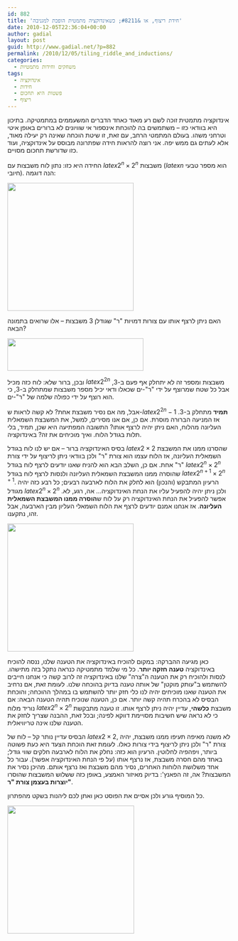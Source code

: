```yaml
---
id: 882
title: 'חידת ריצוף, או &#8211; כשאינדוקציה מתמטית הופכת למגניבה'
date: 2010-12-05T22:36:04+00:00
author: gadial
layout: post
guid: http://www.gadial.net/?p=882
permalink: /2010/12/05/tiling_riddle_and_inductions/
categories:
  - משחקים וחידות מתמטיות
tags:
  - אינדוקציה
  - חידות
  - פשטות היא תחכום
  - ריצוף
---
```

אינדוקציה מתמטית זוכה לשם רע מאוד כאחד הדברים המשעממים במתמטיקה. בתיכון היא בוודאי כזו &#8211; משתמשים בה להוכחת אינספור אי שוויונים לא ברורים באופן איטי וטרחני משהו. בעולם המתמטי הרחב, עם זאת, זו שיטת הוכחה שאינה רק יעילה מאוד, אלא לעתים גם ממש יפה. אני רוצה להראות חידה שפתרונה מבוסס על אינדוקציה, ועוד כזו שדורשת תחכום מסויים.

החידה היא כזו: נתון לוח משבצות עם $latex 2^{n}\times2^{n}$ משבצות ($latex n$ הוא מספר טבעי חיובי). הנה דוגמה:

[<img class="alignnone size-full wp-image-884" title="board" src="http://www.gadial.net/wp-content/uploads/2010/12/board.png" alt="" width="284" height="288" />](http://www.gadial.net/wp-content/uploads/2010/12/board.png)

האם ניתן לרצף אותו עם צורות דמויות "ר" שגודלן 3 משבצות &#8211; אלו שרואים בתמונה הבאה?

[<img class="alignnone size-full wp-image-885" title="tiles" src="http://www.gadial.net/wp-content/uploads/2010/12/tiles.png" alt="" width="306" height="73" />](http://www.gadial.net/wp-content/uploads/2010/12/tiles.png)

ובכן, ברור שלא: לוח כזה מכיל $latex 2^{2n}$ משבצות ומספר זה לא יתחלק אף פעם ב-3, אבל כל שטח שמרוצף על ידי "ר"-ים שכאלו ודאי יכיל מספר משבצות שמתחלק ב-3, כי הוא רוצף על ידי כפולה שלמה של "ר"-ים.

אבל, מה אם נסיר משבצת אחת? לא קשה לראות ש-$latex 2^{2n}-1$ **תמיד** מתחלק ב-3. אז המניעה הברורה מוסרת. אם כן, אם אנו מסירים, למשל, את המשבצת השמאלית העליונה מהלוח, האם ניתן יהיה לרצף אותו? התשובה המפתיעה היא שכן, תמיד, בלי תלות בגודל הלוח. ואיך מוכיחים את זה? באינדוקציה.

בסיס האינדוקציה ברור &#8211; אם יש לנו לוח בגודל $latex 2\times2$ שהסרנו ממנו את המשבצת השמאלית העליונה, אז הלוח עצמו הוא צורת "ר" ולכן בוודאי ניתן לריצוף על ידי צורת "ר" אחת. אם כן, השלב הבא הוא להניח שאנו יודעים לרצף לוח בגודל $latex 2^{n}\times2^{n}$ שהוסרה ממנו המשבצת השמאלית העליונה ולנסות לרצף לוח בגודל $latex 2^{n+1}\times2^{n+1}$. הרעיון המתבקש (והנכון) הוא לחלק את הלוח לארבעה רבעים; כל רבע כזה יהיה מגודל $latex 2^{n}\times2^{n}$ ולכן ניתן יהיה להפעיל עליו את הנחת האינדוקציה&#8230; אה, רגע, לא. אפשר להפעיל את הנחת האינדוקציה רק על לוח ש**הוסרה ממנו המשבצת השמאלית העליונה**. אז אנחנו אמנם יודעים לרצף את הלוח השמאלי העליון מבין הארבעה, אבל זהו, נתקענו.

[<img class="alignnone size-full wp-image-886" title="board_divided" src="http://www.gadial.net/wp-content/uploads/2010/12/board_divided.png" alt="" width="284" height="288" />](http://www.gadial.net/wp-content/uploads/2010/12/board_divided.png)

כאן מגיעה ההברקה: במקום להוכיח באינדוקציה את הטענה שלנו, ננסה להוכיח באינדוקציה **טענה חזקה יותר**. כל מי שלמד מתמטיקה כנראה נתקל בזה מתישהו. לנסות ולהוכיח רק את הטענה ה"צרה" שלנו באינדוקציה זה לרוב קשה כי אנחנו חייבים להשתמש ב"עותק מוקטן" של אותה טענה בדיוק בהוכחה שלנו. לעומת זאת, אם נרחיב את הטענה שאנו מוכיחים יהיה לנו כלי חזק יותר להשתמש בו במהלך ההוכחה; והוכחת הבסיס לא בהכרח תהיה קשה יותר. אם כן, הטענה שנוכיח תהיה הטענה הבאה: אם נוריד מלוח $latex 2^{n}\times2^{n}$ משבצת **כלשהי**, עדיין יהיה ניתן לרצף אותו. זו טענה מתבקשת כי לא נראה שיש חשיבות מסויימת דווקא לפינה; ובכל זאת, ההבנה שצריך לחזק את הטענה שלנו אינה טריוויאלית.

הבסיס עדיין נותר קל &#8211; לוח של $latex 2\times2$, לא משנה מאיפה תעיפו ממנו משבצת, יהיה צורת "ר" ולכן ניתן לריצוף בידי צורות כאלו. לעומת זאת הוכחת הצעד היא כעת פשוטה ביותר, ויפהפיה לחלוטין. הרעיון הוא כזה: נחלק את הלוח לארבעה חלקים שווי גודל; באחד מהם חסרה משבצת, אז נרצף אותו (על פי הנחת האינדוקציה אפשר). עבור כל אחד משלושת הלוחות האחרים, נסיר מהם משבצת ואז נרצף אותם. מהיכן נסיר את המשבצות? אה, זה הפאנץ': בדיוק מאיזור האמצע, באופן כזה ששלוש המשבצות שהוסרו **יוצרות בעצמן צורת "ר"**.

כל המוסיף גורע ולכן אסיים את הפוסט כאן ואתן לכם ליהנות בשקט מהפתרון.

[<img class="alignnone size-full wp-image-887" title="solution" src="http://www.gadial.net/wp-content/uploads/2010/12/solution.png" alt="" width="285" height="288" />](http://www.gadial.net/wp-content/uploads/2010/12/solution.png)